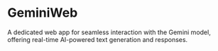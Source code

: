 # GeminiWeb
A dedicated web app for seamless interaction with the Gemini model, offering real-time AI-powered text generation and responses.
